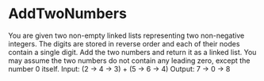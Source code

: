 # AddTwoNumbers
You are given two non-empty linked lists representing two non-negative integers. The digits are stored in reverse order and 
each of their nodes contain a single digit. Add the two numbers and return it as a linked list.
You may assume the two numbers do not contain any leading zero, except the number 0 itself.
Input: (2 -> 4 -> 3) + (5 -> 6 -> 4)
Output: 7 -> 0 -> 8
